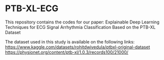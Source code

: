 # PTB-XL-ECG
This repository contains the codes for our paper: Explainable Deep Learning Techniques for ECG Signal Arrhythmia Classification Based on the PTB-XL Dataset

The dataset used in this study is available on the following links:
https://www.kaggle.com/datasets/rohitdwivedula/ptbxl-original-dataset
https://physionet.org/content/ptb-xl/1.0.3/records100/21000/


